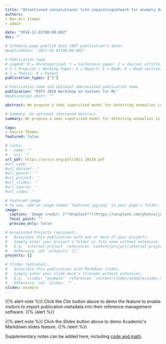 ```yaml
---
title: "Attentioned convolutional lstm inpaintingnetwork for anomaly detection in videos"
authors:
- Ben-Ari Itamar
- admin

date: "2018-12-01T00:00:00Z"
doi: ""

# Schedule page publish date (NOT publication's date).
#publishDate: "2017-01-01T00:00:00Z"

# Publication type.
# Legend: 0 = Uncategorized; 1 = Conference paper; 2 = Journal article;
# 3 = Preprint / Working Paper; 4 = Report; 5 = Book; 6 = Book section;
# 7 = Thesis; 8 = Patent
publication_types: ["1"]

# Publication name and optional abbreviated publication name.
publication: "NIPS 2018 Workshop on Systems for ML"
#publication_short: ""

abstract: We propose a semi supervised model for detecting anomalies in videos inspiredby the Video Pixel Network [van den Oord et al., 2016]. Our model extends the Convolutional LSTM video encoder part of the VPN with a novel convolutional based attention mechanism. We also modify the Pixel CNN decoder part of the VPN to a frame inpainting task where a partially masked version of the frame to predict is given as input. Our model is shown to be effective in detecting anomalies in videos. This approachcould be a component in applications requiring visual common sense. 

# Summary. An optional shortened abstract.
summary: We propose a semi supervised model for detecting anomalies in videos inspiredby the Video Pixel Network [van den Oord et al., 2016]. Our model extends the Convolutional LSTM video encoder part of the VPN with a novel convolutional based attention mechanism. We also modify the Pixel CNN decoder part of the VPN to a frame inpainting task where a partially masked version of the frame to predict is given as input. Our model is shown to be effective in detecting anomalies in videos. This approachcould be a component in applications requiring visual common sense.

tags:
- Source Themes
featured: false

# links:
# - name: ""
#   url: ""
url_pdf: https://arxiv.org/pdf/1811.10228.pdf
#url_code: ''
#url_dataset: ''
#url_poster: ''
#url_project: ''
#url_slides: ''
#url_source: ''
#url_video: ''

# Featured image
# To use, add an image named `featured.jpg/png` to your page's folder. 
image:
  caption: 'Image credit: [**Unsplash**](https://unsplash.com/photos/jdD8gXaTZsc)'
  focal_point: ""
  preview_only: false

# Associated Projects (optional).
#   Associate this publication with one or more of your projects.
#   Simply enter your project's folder or file name without extension.
#   E.g. `internal-project` references `content/project/internal-project/index.md`.
#   Otherwise, set `projects: []`.
projects: []

# Slides (optional).
#   Associate this publication with Markdown slides.
#   Simply enter your slide deck's filename without extension.
#   E.g. `slides: "example"` references `content/slides/example/index.md`.
#   Otherwise, set `slides: ""`.
slides: example
---
```


{{% alert note %}}
Click the *Cite* button above to demo the feature to enable visitors to import publication metadata into their reference management software.
{{% /alert %}}

{{% alert note %}}
Click the *Slides* button above to demo Academic's Markdown slides feature.
{{% /alert %}}

Supplementary notes can be added here, including [code and math](https://sourcethemes.com/academic/docs/writing-markdown-latex/).
